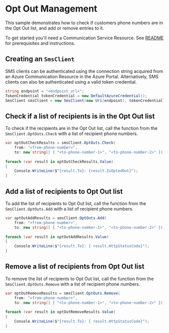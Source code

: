 # Opt Out Management
This sample demonstrates how to check if customers phone numbers are in the Opt Out list, and add or remove entries to it.

To get started you'll need a Communication Service Resource.  See [README][README] for prerequisites and instructions.

## Creating an `SmsClient`
SMS clients can be authenticated using the connection string acquired from an Azure Communication Resource in the Azure Portal. Alternatively, SMS clients can also be authenticated using a valid token credential.

```C# Snippet:Azure_Communication_Sms_Tests_Samples_CreateSmsClientWithToken
string endpoint = "<endpoint_url>";
TokenCredential tokenCredential = new DefaultAzureCredential();
SmsClient smsClient = new SmsClient(new Uri(endpoint), tokenCredential);
```

## Check if a list of recipients is in the Opt Out list
To check if the recipients are in the Opt Out list, call the function from the `SmsClient.OptOuts.Check` with a list of recipient phone numbers.
```C# Snippet:Azure_Communication_Sms_OptOuts_Tests_Samples_Check
var optOutCheckResults = smsClient.OptOuts.Check(
    from: "<from-phone-number>",
    to: new string[] { "<to-phone-number-1>", "<to-phone-number-2>" });
        
foreach (var result in optOutCheckResults.Value)
{
    Console.WriteLine($"{result.To}: {result.IsOptedOut}");
}

```
## Add a list of recipients to Opt Out list
To add the list of recipients to Opt Out list, call the function from the `SmsClient.OptOuts.Add` with a list of recipient phone numbers.
```C# Snippet:Azure_Communication_Sms_OptOuts_Tests_Samples_Add
var optOutAddResults = smsClient.OptOuts.Add(
    from: "<from-phone-number>",
    to: new string[] { "<to-phone-number-1>", "<to-phone-number-2>" });
        
foreach (var result in optOutAddResults.Value)
{
    Console.WriteLine($"{result.To}: { result.HttpStatusCode}");
}
```

## Remove a list of recipients from Opt Out list
To remove the list of recipients to Opt Out list, call the function from the `SmsClient.OptOuts.Remove` with a list of recipient phone numbers.
```C# Snippet:Azure_Communication_Sms_OptOuts_Tests_Samples_Remove
var optOutRemoveResults = smsClient.OptOuts.Remove(
    from: "<from-phone-number>",
    to: new string[] { "<to-phone-number-1>", "<to-phone-number-2>" });
        
foreach (var result in optOutRemoveResults.Value)
{
    Console.WriteLine($"{result.To}: { result.HttpStatusCode}");
}
```

[README]: https://github.com/Azure/azure-sdk-for-net/blob/main/sdk/communication/Azure.Communication.Sms/README.md#getting-started
